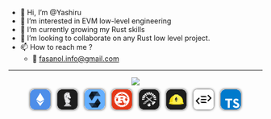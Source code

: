 - 👋 Hi, I’m @Yashiru
- 👀 I’m interested in EVM low-level engineering
- 🌱 I’m currently growing my Rust skills
- 💞️ I’m looking to collaborate on any Rust low level project.
- 📫 How to reach me ?
    - 📧 [fasanol.info@gmail.com](mailto:fasanol.info@gmail.com)
***

<div align="center">
    <img src="https://streak-stats.demolab.com/?user=Yashiru&theme=dark&hide_border=true&border_radius=20&date_format=M%20j%5B%2C%20Y%5D&fire=DB4BE0&ring=B77DF5&currStreakLabel=DB4BE0&sideNums=B77DF5&background=FFFFFF00&sideLabels=8B5FBB&border=570D7E&currStreakNum=DB4BE0&stroke=570D7E&dates=A08ABB">
<div>


<div align="center">
    <a href ="https://ethereum.org/en/developers/docs/evm/"><img style="margin: 5px; box-shadow: 0 0 5px #222222; border-radius: 8px;" src="./assets/ethereum.png" height="40px"></a>
    <a href="https://huff.sh/"><img style="margin: 5px; box-shadow: 0 0 5px #222222; border-radius: 8px;" src="./assets/huff.png" height="40px"></a>
    <a href="https://soliditylang.org/"><img style="margin: 5px; box-shadow: 0 0 5px #222222; border-radius: 8px;" src="./assets/solidity.png" height="40px"></a>
    <a href="https://www.rust-lang.org/fr"><img style="margin: 5px; box-shadow: 0 0 5px #222222; border-radius: 8px;" src="./assets/rust.png" height="40px"></a>
    <a href="https://book.getfoundry.sh/"><img style="margin: 5px; box-shadow: 0 0 5px #222222; border-radius: 8px;" src="./assets/foundry.png" height="40px"></a>
    <a href="https://hardhat.org/"><img style="margin: 5px; box-shadow: 0 0 5px #222222; border-radius: 8px;" src="./assets/hardhat.png" height="40px"></a>
    <a href="https://www.purescript.org/"><img style="margin: 5px; box-shadow: 0 0 5px #222222; border-radius: 8px;" src="./assets/purescript.png" height="40px"></a>
    <a href="https://www.typescriptlang.org/"><img style="margin: 5px; box-shadow: 0 0 5px #222222; border-radius: 8px;" src="./assets/ts.png" height="40px"></a>
</div>
